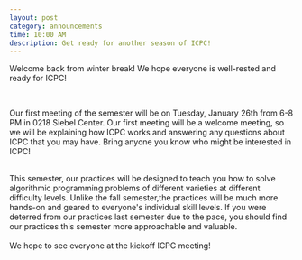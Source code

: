 ```yaml
---
layout: post
category: announcements
time: 10:00 AM
description: Get ready for another season of ICPC!
---
```


Welcome back from winter break! We hope everyone is well-rested and ready for 
ICPC!

<br>

Our first meeting of the semester will be on Tuesday, January 26th from 
6-8 PM in 0218 Siebel Center. Our first meeting will be a welcome meeting, 
so we will be explaining how ICPC works and answering any questions about ICPC 
that you may have. Bring anyone you know who might be interested 
in ICPC!

<br>
This semester, our practices will be designed to teach you how to solve 
algorithmic programming problems of different varieties at different difficulty 
levels. Unlike the fall semester,the practices will be much more 
hands-on and geared to everyone's individual skill levels. If you were deterred from 
our practices last semester due to the pace, you should find our practices this 
semester more approachable and valuable.
<br>
<br>
We hope to see everyone at the kickoff ICPC meeting!
